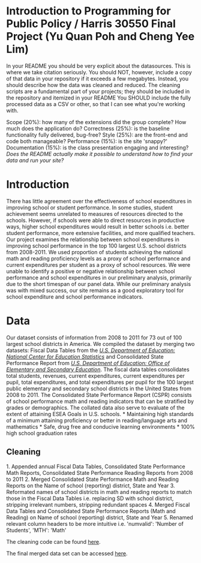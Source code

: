# Introduction to Programming for Public Policy / Harris 30550 Final Project (Yu Quan Poh and Cheng Yee Lim)
In your README you should be very explicit about the datasources.  This is where we take citation seriously.
You should NOT, however, include a copy of that data in your repository if it exceeds a few megabytes.  Instead, you should describe how the data was cleaned and reduced.  The cleaning scripts are a fundamental part of your projects; they should be included in the repository and itemized in your README
You SHOULD include the fully processed data as a CSV or other, so that I can see what you're working with.


Scope (20%): how many of the extensions did the group complete? How much does the application do?
Correctness (25%): is the baseline functionality fully delivered, bug-free?
Style (25%): are the front-end and code both manageable?
Performance (15%): is the site 'snappy?'
Documentation (15%): is the class presentation engaging and interesting? *Does the README actually make it possible to understand how to find your data and run your site?*


<h1>Introduction</h1>
There has little agreement over the effectiveness of school expenditures in improving school or student performance. In some studies, student achievement seems unrelated to measures of resources directed to the schools. However, if schools were able to direct resources in productive ways, higher school expenditures would result in better schools i.e. better student performance, more extensive facilities, and more qualified teachers. Our project examines the relationship between school expenditures in improving school performance in the top 100 largest U.S. school districts from 2008-2011. We used proportion of students achieving the national math and reading proficiency levels as a proxy of school performance and current expenditures per student as a proxy of school resources. We were unable to identify a positive or negative relationship between school performance and school expenditures in our preliminary analysis, primarily due to the short timespan of our panel data. While our preliminary analysis was with mixed success, our site remains as a good exploratory tool for school expenditure and school performance indicators.

<h1>Data</h1>
Our dataset consists of information from 2008 to 2011 for 73 out of 100 largest school districts in America. We compiled the dataset by merging two datasets: Fiscal Data Tables from the <em><a href = "http://nces.ed.gov/">U.S. Department of Education: National Center for Education Statistics</a></em> and Consolidated State Performance Report from <em><a href = "http://www2.ed.gov/about/offices/list/oese/index.html">U.S. Department of Education: Office of Elementary and Secondary Education</a></em>. The fiscal data tables consolidates total students, revenues, current expenditures, current expenditures per pupil, total expenditures, and total expenditures per pupil for the 100 largest public elementary and secondary school districts in the United States from 2008 to 2011. The Consolidated State Performance Report (CSPR) consists of school performance math and reading indicators that can be stratified by grades or demographics. The collated data also serve to evaluate of the extent of attaining ESEA Goals in U.S. schools.
* Maintaining high standards of a minimum attaining proficiency or better in reading/language arts and mathematics</li>
* Safe, drug free and conducive learning environments
* 100% high school graduation rates

<h2>Cleaning</h2>
1. Appended annual Fiscal Data Tables, Consolidated State Performance Math Reports, Consolidated State Performance Reading Reports  from 2008 to 2011
2. Merged Consolidated State Performance Math and Reading Reports on the Name of school (reporting) district, State and Year
3. Reformated names of school districts in math and reading reports to match those in the Fiscal Data Tables i.e. replacing SD with school district, stripping irrelevant numbers, stripping redundant spaces
4. Merged Fiscal Data Tables and Consolidated State Performance Reports (Math and Reading) on Name of school (reporting) district, State and Year
5. Renamed relevant column headers to be more intuitive i.e. 'numvalid': 'Number of Students', 'MTH': 'Math'

The cleaning code can be found <a href = "https://github.com/pohyuquan/Project-Harris-YQ-CY-/blob/master/code/data_cleaning/data_cleaning.py">here</a>.

The final merged data set can be accessed <a href = "https://github.com/pohyuquan/Project-Harris-YQ-CY-/blob/master/code/data_cleaning/merge_summary.csv">here</a>.
